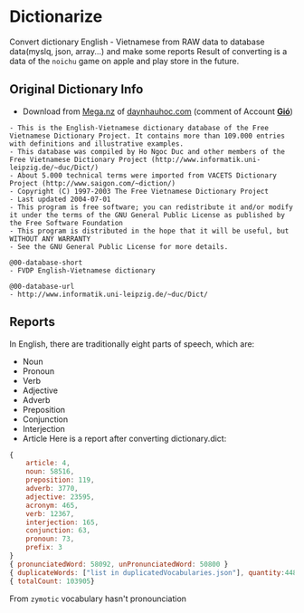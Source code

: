 # Dictionarize
Convert dictionary English - Vietnamese from RAW data to database data(myslq, json, array...) and make some reports
Result of converting is a data of the ```noichu``` game on apple and play store in the future.
## Original Dictionary Info
 - Download from [Mega.nz](https://mega.nz/file/lo8xibJZ#wygPtemMWUhQfJbk4WVr0Sg9EE-t4hVvUxFi4-O2bJA) of [daynhauhoc.com](https://daynhauhoc.com/t/xin-file-text-kho-tu-vung-tieng-anh/37916) (comment of Account [**Gió**](https://daynhauhoc.com/u/Gio))
```
- This is the English-Vietnamese dictionary database of the Free Vietnamese Dictionary Project. It contains more than 109.000 entries with definitions and illustrative examples.
- This database was compiled by Ho Ngoc Duc and other members of the Free Vietnamese Dictionary Project (http://www.informatik.uni-leipzig.de/~duc/Dict/)
- About 5.000 technical terms were imported from VACETS Dictionary Project (http://www.saigon.com/~diction/)
- Copyright (C) 1997-2003 The Free Vietnamese Dictionary Project
- Last updated 2004-07-01
- This program is free software; you can redistribute it and/or modify it under the terms of the GNU General Public License as published by the Free Software Foundation
- This program is distributed in the hope that it will be useful, but WITHOUT ANY WARRANTY
- See the GNU General Public License for more details.

@00-database-short
- FVDP English-Vietnamese dictionary

@00-database-url
- http://www.informatik.uni-leipzig.de/~duc/Dict/
```


## Reports 
In English, there are traditionally eight parts of speech, which are:

- Noun
- Pronoun
- Verb
- Adjective
- Adverb
- Preposition
- Conjunction
- Interjection
- Article
Here is a report after converting dictionary.dict:
```js
{
    article: 4,      
    noun: 58516,     
    preposition: 119,
    adverb: 3770,    
    adjective: 23595,
    acronym: 465,
    verb: 12367,
    interjection: 165,
    conjunction: 63,
    pronoun: 73,
    prefix: 3
}
{ pronunciatedWord: 58092, unPronunciatedWord: 50800 }
{ duplicateWords: ["list in duplicatedVocabularies.json"], quantity:4480 }
{ totalCount: 103905}
```
From ```zymotic``` vocabulary hasn't pronounciation 
